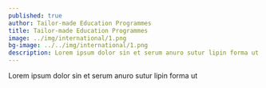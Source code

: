```yaml
---
published: true
author: Tailor-made Education Programmes
title: Tailor-made Education Programmes
image: ../img/international/1.png
bg-image: ../../img/international/1.png
description: Lorem ipsum dolor sin et serum anuro sutur lipin forma ut
---
```


Lorem ipsum dolor sin et serum anuro sutur lipin forma ut
